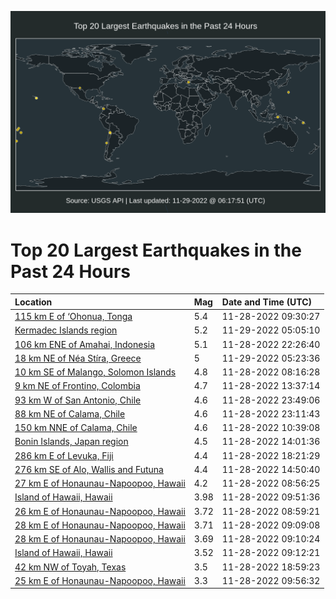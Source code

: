 ![Map](./map.png)

# Top 20 Largest Earthquakes in the Past 24 Hours

| Location | Mag | Date and Time (UTC) |
|:---|:---|:---|
| [115 km E of ‘Ohonua, Tonga](https://earthquake.usgs.gov/earthquakes/eventpage/us7000iswu) | 5.4 | 11-28-2022 09:30:27 |
| [Kermadec Islands region](https://earthquake.usgs.gov/earthquakes/eventpage/us7000it6u) | 5.2 | 11-29-2022 05:05:10 |
| [106 km ENE of Amahai, Indonesia](https://earthquake.usgs.gov/earthquakes/eventpage/us7000it43) | 5.1 | 11-28-2022 22:26:40 |
| [18 km NE of Néa Stíra, Greece](https://earthquake.usgs.gov/earthquakes/eventpage/us7000it6x) | 5 | 11-29-2022 05:23:36 |
| [10 km SE of Malango, Solomon Islands](https://earthquake.usgs.gov/earthquakes/eventpage/us7000isvt) | 4.8 | 11-28-2022 08:16:28 |
| [9 km NE of Frontino, Colombia](https://earthquake.usgs.gov/earthquakes/eventpage/us7000isz1) | 4.7 | 11-28-2022 13:37:14 |
| [93 km W of San Antonio, Chile](https://earthquake.usgs.gov/earthquakes/eventpage/us7000it4q) | 4.6 | 11-28-2022 23:49:06 |
| [88 km NE of Calama, Chile](https://earthquake.usgs.gov/earthquakes/eventpage/us7000it4h) | 4.6 | 11-28-2022 23:11:43 |
| [150 km NNE of Calama, Chile](https://earthquake.usgs.gov/earthquakes/eventpage/us7000isxn) | 4.6 | 11-28-2022 10:39:08 |
| [Bonin Islands, Japan region](https://earthquake.usgs.gov/earthquakes/eventpage/us7000isza) | 4.5 | 11-28-2022 14:01:36 |
| [286 km E of Levuka, Fiji](https://earthquake.usgs.gov/earthquakes/eventpage/us7000it29) | 4.4 | 11-28-2022 18:21:29 |
| [276 km SE of Alo, Wallis and Futuna](https://earthquake.usgs.gov/earthquakes/eventpage/us7000isze) | 4.4 | 11-28-2022 14:50:40 |
| [27 km E of Honaunau-Napoopoo, Hawaii](https://earthquake.usgs.gov/earthquakes/eventpage/hv73240897) | 4.2 | 11-28-2022 08:56:25 |
| [Island of Hawaii, Hawaii](https://earthquake.usgs.gov/earthquakes/eventpage/hv73241042) | 3.98 | 11-28-2022 09:51:36 |
| [26 km E of Honaunau-Napoopoo, Hawaii](https://earthquake.usgs.gov/earthquakes/eventpage/hv73240902) | 3.72 | 11-28-2022 08:59:21 |
| [28 km E of Honaunau-Napoopoo, Hawaii](https://earthquake.usgs.gov/earthquakes/eventpage/hv73240932) | 3.71 | 11-28-2022 09:09:08 |
| [28 km E of Honaunau-Napoopoo, Hawaii](https://earthquake.usgs.gov/earthquakes/eventpage/hv73240937) | 3.69 | 11-28-2022 09:10:24 |
| [Island of Hawaii, Hawaii](https://earthquake.usgs.gov/earthquakes/eventpage/hv73240947) | 3.52 | 11-28-2022 09:12:21 |
| [42 km NW of Toyah, Texas](https://earthquake.usgs.gov/earthquakes/eventpage/tx2022xifc) | 3.5 | 11-28-2022 18:59:23 |
| [25 km E of Honaunau-Napoopoo, Hawaii](https://earthquake.usgs.gov/earthquakes/eventpage/hv73241062) | 3.3 | 11-28-2022 09:56:32 |
